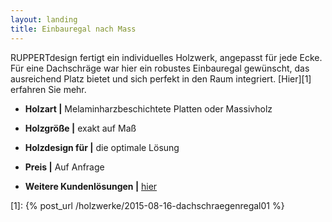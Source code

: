 ```yaml
---
layout: landing
title: Einbauregal nach Mass
---
```


RUPPERTdesign fertigt ein individuelles Holzwerk, angepasst für jede Ecke.
Für eine Dachschräge war hier ein robustes Einbauregal gewünscht,
das ausreichend Platz bietet und sich perfekt in den Raum integriert.
[Hier][1] erfahren Sie mehr.

- **Holzart \|** Melaminharzbeschichtete Platten oder Massivholz
- **Holzgröße \|** exakt auf Maß
- **Holzdesign für \|** die optimale Lösung
- **Preis \|** Auf Anfrage

- **Weitere Kundenlösungen \|** <a href="{{ site.baseurl }}/holzwerke">hier</a>

[1]: {% post_url /holzwerke/2015-08-16-dachschraegenregal01 %}
